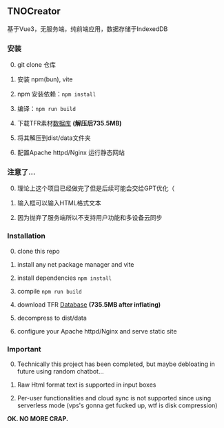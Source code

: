 ## TNOCreator
基于Vue3，无服务端，纯前端应用，数据存储于IndexedDB

### 安装

0. git clone 仓库

1. 安装 npm(bun), vite

2. npm 安装依赖：`npm install`

3. 编译：`npm run build`

4. 下载TFR素材[数据库](http://997779.xyz/share/TNOdata.zip) **(解压后735.5MB)**

5. 将其解压到dist/data文件夹

6. 配置Apache httpd/Nginx 运行静态网站

### **注意了...**

0. 理论上这个项目已经做完了但是后续可能会交给GPT优化（

1. 输入框可以输入HTML格式文本

2. 因为抛弃了服务端所以不支持用户功能和多设备云同步


### Installation

0. clone this repo

1. install any net package manager and vite

2. install dependencies `npm install`

3. compile `npm run build`

4. download TFR [Database](http://997779.xyz/share/TNOdata.zip) **(735.5MB after inflating)**

5. decompress to dist/data

6. configure your Apache httpd/Nginx and serve static site

### **Important**

0. Technically this project has been completed, but maybe debloating in future using random chatbot...

1. Raw Html format text is supported in input boxes

2. Per-user functionalities and cloud sync is not supported since using serverless mode (vps's gonna get fucked up, wtf is disk compression)

**OK. NO MORE CRAP.**
